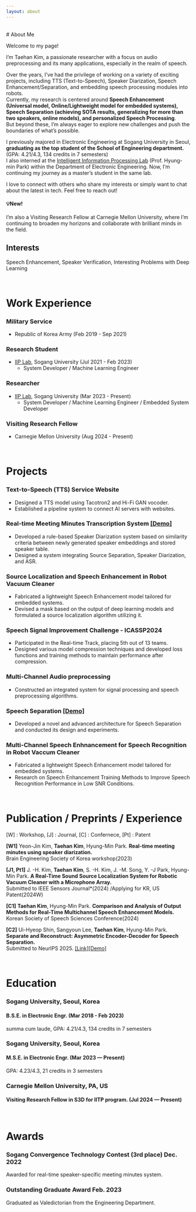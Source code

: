 ```yaml
---
layout: about 
---
```

<br/>
# About Me

Welcome to my page!

I’m Taehan Kim, a passionate researcher with a focus on audio preprocessing and its many applications, especially in the realm of speech. 

Over the years, I’ve had the privilege of working on a variety of exciting projects, including TTS (Text-to-Speech), Speaker Diarization, Speech Enhancement/Separation, and embedding speech processing modules into robots. <br>Currently, my research is centered around **Speech Enhancement (Universal model, Online/Lightweight model for embedded systems), Speech Separation (achieving SOTA results, generalizing for more than two speakers, online models), and personalized Speech Processing**.<br>
But beyond these, I’m always eager to explore new challenges and push the boundaries of what’s possible.

I previously majored in Electronic Engineering at Sogang University in Seoul, **graduating as the top student of the School of Engineering department.**(GPA: 4.21/4.3, 134 credits in 7 semesters)
<br>I also interned at the [Intelligent Information Processing Lab](http://iip.sogang.ac.kr) (Prof. Hyung-min Park) within the Department of Electronic Engineering. Now, I’m continuing my journey as a master’s student in the same lab.

I love to connect with others who share my interests or simply want to chat about the latest in tech. Feel free to reach out!

#### 💡**New!** 

I’m also a Visiting Research Fellow at Carnegie Mellon University, where I’m continuing to broaden my horizons and collaborate with brilliant minds in the field.



## Interests
Speech Enhancement, Speaker Verification, Interesting Problems with Deep Learning

<br/>

# Work Experience
### Military Service
  * Republic of Korea Army (Feb 2019 - Sep 2021)

### Research Student
  * [IIP Lab](http://iip.sogang.ac.kr), Sogang University (Jul 2021 - Feb 2023)
    * System Developer / Machine Learning Engineer

### Researcher
  * [IIP Lab](http://iip.sogang.ac.kr), Sogang University (Mar 2023 - Present)
    * System Developer / Machine Learning Engineer / Embedded System Developer

### Visiting Research Fellow
  * Carnegie Mellon University (Aug 2024 - Present)

<br/>

# Projects
### Text-to-Speech (TTS) Service Website 
* Designed a TTS model using Tacotron2 and Hi-Fi GAN vocoder.<br>
* Established a pipeline system to connect AI servers with websites.
### Real-time Meeting Minutes Transcription System [[Demo]](https://www.youtube.com/watch?v=m5jFr79sqtg)
* Developed a rule-based Speaker Diarization system based on similarity criteria between newly generated speaker embeddings and stored speaker table.<br>
* Designed a system integrating Source Separation, Speaker Diarization, and ASR. 
### Source Localization and Speech Enhancement in Robot Vacuum Cleaner
* Fabricated a lightweight Speech Enhancement model tailored for embedded systems.<br>
* Devised a mask based on the output of deep learning models and formulated a source localization algorithm utilizing it.
### Speech Signal Improvement Challenge - ICASSP2024
* Participated in the Real-time Track, placing 5th out of 13 teams.<br>
* Designed various model compression techniques and developed loss functions and training methods to maintain performance after compression.
### Multi-Channel Audio preprocessing
* Constructed an integrated system for signal processing and speech preprocessing algorithms.
### Speech Separation [[Demo]](https://fordemopage.github.io/SepReformer/)
* Developed a novel and advanced architecture for Speech Separation and conducted its design and experiments. 
### Multi-Channel Speech Enhnancement for Speech Recognition in Robot Vaccum Cleaner
* Fabricated a lightweight Speech Enhancement model tailored for embedded systems.<br>
* Research on Speech Enhancement Training Methods to Improve Speech Recognition Performance in Low SNR Conditions.
<br/>

# Publication / Preprints / Experience
[W] : Workshop, [J] : Journal, [C] : Confernece, [Pt] : Patent

**[W1]** Yeon-Jin Kim, **Taehan Kim**, Hyung-Min Park. **Real-time meeting minutes using speaker diarization.** <br>Brain Engineering Society of Korea workshop(2023)

**[J1, Pt1]** J. -H. Kim, **Taehan Kim**, S. -H. Kim, J. -M. Song, Y. -J Park, Hyung-Min Park. **A Real-Time Sound Source Localization System for Robotic Vacuum Cleaner with a Microphone Array.** <br>Submitted to IEEE Sensors Journal*(2024) /Applying for KR, US Patent(2024W) 

**[C1]** **Taehan Kim**, Hyung-Min Park. **Comparison and Analysis of Output Methods for Real-Time Multichannel Speech Enhancement Models.** <br>Korean Society of Speech Sciences Conference(2024)

**[C2]** Ui-Hyeop Shin, Sangyoun Lee, **Taehan Kim**, Hyung-Min Park. **Separate and Reconstruct: Asymmetric Encoder-Decoder for Speech Separation.** <br>Submitted to NeurIPS 2025. [[Link]](https://arxiv.org/abs/2406.05983)[[Demo]](https://fordemopage.github.io/SepReformer/)


<br/>

# Education
### Sogang University, Seoul, Korea<br>
#### B.S.E. in Electronic Engr. (Mar 2018 - Feb 2023)
summa cum laude, GPA: 4.21/4.3, 134 credits in 7 semesters	

### Sogang University, Seoul, Korea
#### M.S.E. in Electronic Engr. (Mar 2023 — Present)
GPA: 4.23/4.3, 21 credits in 3 semesters	

### Carnegie Mellon University, PA, US
#### Visiting Research Fellow in S3D for IITP program. (Jul 2024 — Present)	 


<br/>

# Awards
### Sogang Convergence Technology Contest (3rd place)	Dec. 2022
Awarded for real-time speaker-specific meeting minutes system.	 

### Outstanding Graduate Award	Feb. 2023
Graduated as Valedictorian from the Engineering Department.
